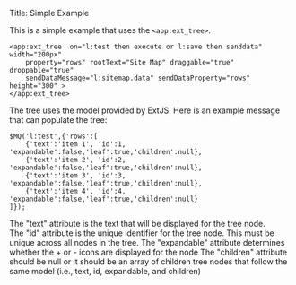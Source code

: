 Title: Simple Example

This is a simple example that uses the `<app:ext_tree>`.
	
	<app:ext_tree  on="l:test then execute or l:save then senddata" width="200px"
		property="rows" rootText="Site Map" draggable="true" droppable="true"
		sendDataMessage="l:sitemap.data" sendDataProperty="rows" height="300" >				
	</app:ext_tree>
	
The tree uses the model provided by ExtJS.  Here is an example message that can populate the tree:

	$MQ('l:test',{'rows':[
		{'text':'item 1', 'id':1, 'expandable':false,'leaf':true,'children':null},
		{'text':'item 2', 'id':2, 'expandable':false,'leaf':true,'children':null},
		{'text':'item 3', 'id':3, 'expandable':false,'leaf':true,'children':null},
		{'text':'item 4', 'id':4, 'expandable':false,'leaf':true,'children':null}
	]});

The "text" attribute is the text that will be displayed for the tree node.    
The "id" attribute is the unique identifier for the tree node.  This must be unique across all nodes 
in the tree.
The "expandable" attribute determines whether the + or - icons are displayed for the node
The "children" attribute should be null or it should be an array of children tree nodes that follow the 
same model (i.e., text, id, expandable, and children)
